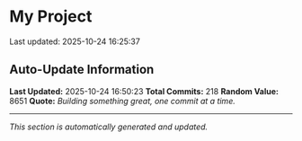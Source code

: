 # My Project


Last updated: 2025-10-24 16:25:37

































































































































































































































































































































































































































































































































































































































## Auto-Update Information

**Last Updated:** 2025-10-24 16:50:23
**Total Commits:** 218
**Random Value:** 8651
**Quote:** _Building something great, one commit at a time._

---
_This section is automatically generated and updated._